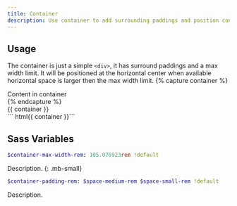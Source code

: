 ```yaml
---
title: Container
description: Use container to add surrounding paddings and position content at the horizontal center.
---
```




## Usage
The container is just a simple `<div>`, it has surround paddings and a max width limit. It will be positioned at the horizontal center when available horizontal space is larger then the max width limit. 
{% capture container %}
<div class="container bc-primary">
  <div class="bc-dark c-light ta-center">Content in container</div>
</div>
{% endcapture %}
<div class="example">
  {{ container }}
</div>
``` html{{ container }}```



## Sass Variables

``` sass
$container-max-width-rem: 105.076923rem !default
```
Description.
{: .mb-small}

``` sass
$container-padding-rem: $space-medium-rem $space-small-rem !default
```
Description.